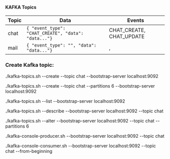 #### KAFKA Topics

| Topic | Data                                                | Events                   |
| ----- | --------------------------------------------------- | ------------------------ |
| chat  | `{ "event_type": "CHAT_CREATE", "data": "data..."}` | CHAT_CREATE, CHAT_UPDATE |
| mail  | `{ "event_type": "", "data": "data..."}`            | ,                        |

### Create Kafka topic:

<!-- pull image: docker compose up -d -->
<!-- docker exec -it cc410de9dbb3 sh -->

./kafka-topics.sh --create --topic chat --bootstrap-server localhost:9092

./kafka-topics.sh --create --topic chat --partitions 6 --bootstrap-server localhost:9092

<!-- List Kafka topics: -->

./kafka-topics.sh --list --bootstrap-server localhost:9092

<!-- Get Topic details, partition counts etc. -->

./kafka-topics.sh --describe --bootstrap-server localhost:9092 --topic chat

<!-- Alter the topic, change partition: -->

./kafka-topics.sh --alter --bootstrap-server localhost:9092 --topic chat --partitions 6

<!-- Publish a message to Kafka topic -->

./kafka-console-producer.sh --bootstrap-server localhost:9092 --topic chat

<!-- Check messages in a topic -->

./kafka-console-consumer.sh --bootstrap-server localhost:9092 --topic chat --from-beginning
